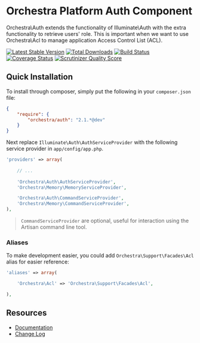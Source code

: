 Orchestra Platform Auth Component
==============

Orchestra\Auth extends the functionality of Illuminate\Auth with the extra functionality to retrieve users' role. This is important when we want to use Orchestra\Acl to manage application Access Control List (ACL).

[![Latest Stable Version](https://poser.pugx.org/orchestra/auth/v/stable.png)](https://packagist.org/packages/orchestra/auth) 
[![Total Downloads](https://poser.pugx.org/orchestra/auth/downloads.png)](https://packagist.org/packages/orchestra/auth) 
[![Build Status](https://travis-ci.org/orchestral/auth.png?branch=2.1)](https://travis-ci.org/orchestral/auth) 
[![Coverage Status](https://coveralls.io/repos/orchestral/auth/badge.png?branch=2.1)](https://coveralls.io/r/orchestral/auth?branch=2.1) 
[![Scrutinizer Quality Score](https://scrutinizer-ci.com/g/orchestral/auth/badges/quality-score.png?s=5618935a11f17373602073e6d1388e61acaa7085)](https://scrutinizer-ci.com/g/orchestral/auth/) 

## Quick Installation

To install through composer, simply put the following in your `composer.json` file:

```json
{
	"require": {
		"orchestra/auth": "2.1.*@dev"
	}
}
```

Next replace `Illuminate\Auth\AuthServiceProvider` with the following service provider in `app/config/app.php`.

```php
'providers' => array(
	
	// ...
	
	'Orchestra\Auth\AuthServiceProvider',
	'Orchestra\Memory\MemoryServiceProvider',

	'Orchestra\Auth\CommandServiceProvider',
	'Orchestra\Memory\CommandServiceProvider',
),
```

> `CommandServiceProvider` are optional, useful for interaction using the Artisan command line tool.

### Aliases

To make development easier, you could add `Orchestra\Support\Facades\Acl` alias for easier reference:

```php
'aliases' => array(

	'Orchestra\Acl' => 'Orchestra\Support\Facades\Acl',

),
```

## Resources

* [Documentation](http://orchestraplatform.com/docs/latest/components/auth)
* [Change Log](http://orchestraplatform.com/docs/latest/components/auth/changes#v2-1)
